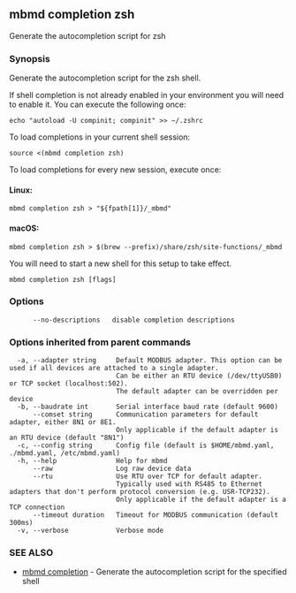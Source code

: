 ## mbmd completion zsh

Generate the autocompletion script for zsh

### Synopsis

Generate the autocompletion script for the zsh shell.

If shell completion is not already enabled in your environment you will need
to enable it.  You can execute the following once:

	echo "autoload -U compinit; compinit" >> ~/.zshrc

To load completions in your current shell session:

	source <(mbmd completion zsh)

To load completions for every new session, execute once:

#### Linux:

	mbmd completion zsh > "${fpath[1]}/_mbmd"

#### macOS:

	mbmd completion zsh > $(brew --prefix)/share/zsh/site-functions/_mbmd

You will need to start a new shell for this setup to take effect.


```
mbmd completion zsh [flags]
```

### Options

```
      --no-descriptions   disable completion descriptions
```

### Options inherited from parent commands

```
  -a, --adapter string     Default MODBUS adapter. This option can be used if all devices are attached to a single adapter.
                           Can be either an RTU device (/dev/ttyUSB0) or TCP socket (localhost:502).
                           The default adapter can be overridden per device
  -b, --baudrate int       Serial interface baud rate (default 9600)
      --comset string      Communication parameters for default adapter, either 8N1 or 8E1.
                           Only applicable if the default adapter is an RTU device (default "8N1")
  -c, --config string      Config file (default is $HOME/mbmd.yaml, ./mbmd.yaml, /etc/mbmd.yaml)
  -h, --help               Help for mbmd
      --raw                Log raw device data
      --rtu                Use RTU over TCP for default adapter.
                           Typically used with RS485 to Ethernet adapters that don't perform protocol conversion (e.g. USR-TCP232).
                           Only applicable if the default adapter is a TCP connection
      --timeout duration   Timeout for MODBUS communication (default 300ms)
  -v, --verbose            Verbose mode
```

### SEE ALSO

* [mbmd completion](mbmd_completion.md)	 - Generate the autocompletion script for the specified shell

